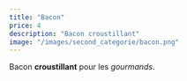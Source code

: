 ```yaml
---
title: "Bacon"
price: 4
description: "Bacon croustillant"
image: "/images/second_categorie/bacon.png"
---
```


Bacon **croustillant** pour les _gourmands_.
